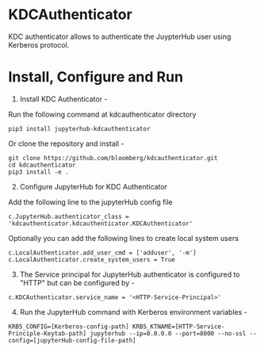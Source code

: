 # KDCAuthenticator

KDC authenticator allows to authenticate the JuypterHub user using Kerberos protocol.

# Install, Configure and Run

 1. Install KDC Authenticator -

  Run the following command at kdcauthenticator directory

  ```
  pip3 install jupyterhub-kdcauthenticator
  ```

  Or clone the repository and install -
  ```
  git clone https://github.com/bloomberg/kdcauthenticator.git
  cd kdcauthenticator
  pip3 install -e .
  ```

 2. Configure JupyterHub for KDC Authenticator

  Add the following line to the jupyterHub config file
  ```
  c.JupyterHub.authenticator_class = 'kdcauthenticator.kdcauthenticator.KDCAuthenticator'
  ```
  Optionally you can add the following lines to create local system users
  ```
  c.LocalAuthenticator.add_user_cmd = ['adduser', '-m']
  c.LocalAuthenticator.create_system_users = True
  ```

 3. The Service principal for JupyterHub authenticator is configured to "HTTP" but can be configured by -

  ```
  c.KDCAuthenticator.service_name = '<HTTP-Service-Principal>'
  ```

 4. Run the JupyterHub command with Kerberos environment variables -

  ```
  KRB5_CONFIG=[Kerberos-config-path] KRB5_KTNAME=[HTTP-Service-Principle-Keytab-path] jupyterhub --ip=0.0.0.0 --port=8000 --no-ssl --config=[jupyterHub-config-file-path]
  ```





